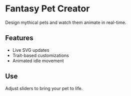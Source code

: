 # Fantasy Pet Creator

Design mythical pets and watch them animate in real-time.

## Features
- Live SVG updates
- Trait-based customizations
- Animated idle movement

## Use
Adjust sliders to bring your pet to life.
